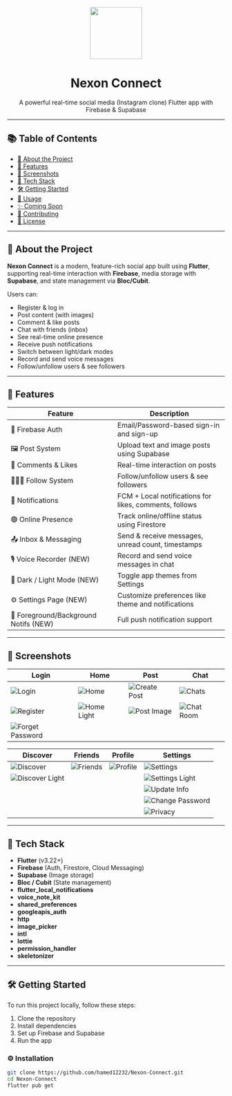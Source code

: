 <div align="center">
  <img src="assets/images/logo.png" height="120"/>
  <h1>Nexon Connect</h1>
  <p>A powerful real-time social media (Instagram clone) Flutter app with Firebase & Supabase</p>
</div>

---

## 📚 Table of Contents

- [📱 About the Project](#-about-the-project)
- [🧪 Features](#-features)
- [📸 Screenshots](#-screenshots)
- [🚀 Tech Stack](#-tech-stack)
- [🛠️ Getting Started](#️-getting-started)
- [🎯 Usage](#-usage)
- [✨ Coming Soon](#-coming-soon)
- [🤝 Contributing](#-contributing)
- [📄 License](#-license)

---

## 📱 About the Project

**Nexon Connect** is a modern, feature-rich social app built using **Flutter**, supporting real-time interaction with **Firebase**, media storage with **Supabase**, and state management via **Bloc/Cubit**.

Users can:

- Register & log in
- Post content (with images)
- Comment & like posts
- Chat with friends (inbox)
- See real-time online presence
- Receive push notifications
- Switch between light/dark modes
- Record and send voice messages
- Follow/unfollow users & see followers

---

## 🧪 Features

| Feature                               | Description                                            |
| ------------------------------------- | ------------------------------------------------------ |
| 🔐 Firebase Auth                      | Email/Password-based sign-in and sign-up               |
| 🖼️ Post System                        | Upload text and image posts using Supabase             |
| 💬 Comments & Likes                   | Real-time interaction on posts                         |
| 🧑‍🤝‍🧑 Follow System                      | Follow/unfollow users & see followers                  |
| 🔔 Notifications                      | FCM + Local notifications for likes, comments, follows |
| 🟢 Online Presence                    | Track online/offline status using Firestore            |
| 📤 Inbox & Messaging                  | Send & receive messages, unread count, timestamps      |
| 🎙️ Voice Recorder (NEW)               | Record and send voice messages in chat                 |
| 🌙 Dark / Light Mode (NEW)            | Toggle app themes from Settings                        |
| ⚙️ Settings Page (NEW)                | Customize preferences like theme and notifications     |
| 🔄 Foreground/Background Notifs (NEW) | Full push notification support                         |

---
## 📸 Screenshots

| **Login**                          | **Home**                          | **Post**                          | **Chat**                          |
|------------------------------------|-----------------------------------|-----------------------------------|-----------------------------------|
| ![Login](assets/screens/login.jpg) | ![Home](assets/screens/home.jpg)  | ![Create Post](assets/screens/create%20post.jpg) | ![Chats](assets/screens/chats.jpg) |
| ![Register](assets/screens/register.jpg) | ![Home Light](assets/screens/home_light.jpg.jpg) | ![Post Image](assets/screens/post%20Image.jpg) | ![Chat Room](assets/screens/chats_room.jpg) |
| ![Forget Password](assets/screens/forget%20password.jpg) |                                   |                                   |                                   |

| **Discover**                      | **Friends**                       | **Profile**                       | **Settings**                      |
|-----------------------------------|-----------------------------------|-----------------------------------|-----------------------------------|
| ![Discover](assets/screens/discover.jpg) | ![Friends](assets/screens/friends.jpg) | ![Profile](assets/screens/profile.jpg) | ![Settings](assets/screens/settings.jpg) |
| ![Discover Light](assets/screens/discover_light.jpg.jpg) |                                   |                                   | ![Settings Light](assets/screens/settings_light.jpg) |
|                                   |                                   |                                   | ![Update Info](assets/screens/update%20information.jpg) |
|                                   |                                   |                                   | ![Change Password](assets/screens/change%20password.jpg) |
|                                   |                                   |                                   | ![Privacy](assets/screens/privacy.jpg) |
---

## 🚀 Tech Stack

- **Flutter** (v3.22+)
- **Firebase** (Auth, Firestore, Cloud Messaging)
- **Supabase** (Image storage)
- **Bloc / Cubit** (State management)
- **flutter_local_notifications**
- **voice_note_kit**
- **shared_preferences**
- **googleapis_auth**
- **http**
- **image_picker**
- **intl**
- **lottie**
- **permission_handler**
- **skeletonizer**

---

## 🛠️ Getting Started

To run this project locally, follow these steps:

1. Clone the repository
2. Install dependencies
3. Set up Firebase and Supabase
4. Run the app

### ⚙️ Installation

```bash
git clone https://github.com/hamed12232/Nexon-Connect.git
cd Nexon-Connect
flutter pub get
```
